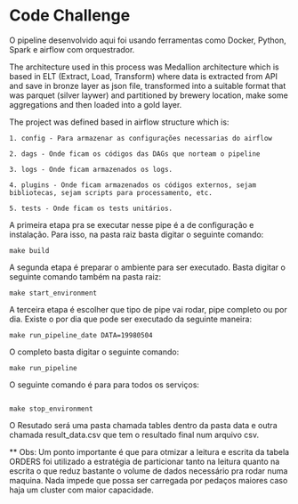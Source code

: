 # Code Challenge

O pipeline desenvolvido aqui foi usando ferramentas como Docker, Python, Spark e airflow com orquestrador.

The architecture used in this process was Medallion architecture which is based in ELT (Extract, Load, Transform) where data is extracted from API and save in bronze layer as json file, transformed into a suitable format that was parquet (silver laywer) and partitioned by brewery location, make some aggregations and then loaded into a gold layer.

The project was defined based in airflow structure which is:

    1. config - Para armazenar as configurações necessarias do airflow

    2. dags - Onde ficam os códigos das DAGs que norteam o pipeline 

    3. logs - Onde ficam armazenados os logs.

    4. plugins - Onde ficam armazenados os códigos externos, sejam bibliotecas, sejam scripts para processamento, etc.

    5. tests - Onde ficam os tests unitários.


A primeira etapa pra se executar nesse pipe é a de configuração e instalação. Para isso, na pasta raiz basta digitar o seguinte comando:

```
make build

```

A segunda etapa é preparar o ambiente para ser executado. Basta digitar o seguinte comando também na pasta raiz:

```
make start_environment

```

A terceira etapa é escolher que tipo de pipe vai rodar, pipe completo ou por dia. Existe o por dia que pode ser executado da seguinte maneira:

```
make run_pipeline_date DATA=19980504

```

O completo basta digitar o seguinte comando:

```
make run_pipeline

```

O seguinte comando é para para todos os serviços:

```

make stop_environment

```


O Resutado será uma pasta chamada tables dentro da pasta data e outra chamada result_data.csv que tem o resultado final num arquivo csv.


** Obs: Um ponto importante é que para otmizar a leitura e escrita da tabela ORDERS foi utilizado a estratégia de particionar tanto na leitura quanto na escrita o que reduz bastante o volume de dados necessário pra rodar numa maquina. Nada impede que possa ser carregada por pedaços maiores caso haja um cluster com maior capacidade.
